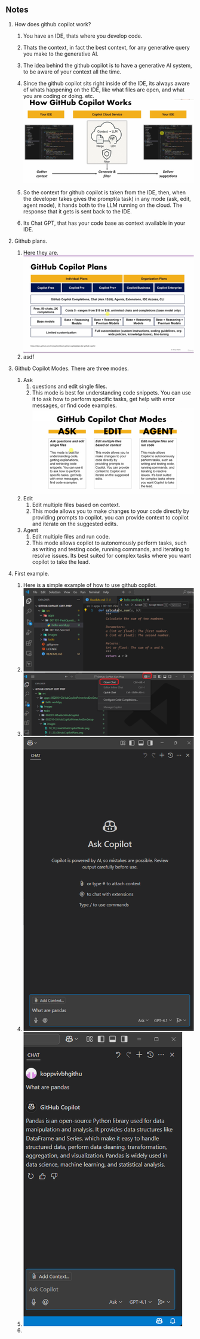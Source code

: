 ## Notes

1. How does github copilot work?
   1. You have an IDE, thats where you develop code.
   
   2. Thats the context, in fact the best context, for any generative query you make to the generative AI.
   
   3. The idea behind the github copilot is to have a generative AI system, to be aware of your context all the time.
   
   4. Since the github copilot sits right inside of the IDE, its always aware of whats happening on the IDE, like what files are open, and what you are coding or doing. etc.
   ![HowGithubCopilotWorks](images/50_50_HowGithubCopilotWorks.png)
   
   5. So the context for github copilot is taken from the IDE, then, when the developer takes gives the prompt(a task) in any mode (ask, edit, agent mode), it hands both to the LLM running on the cloud. The response that it gets is sent back to the IDE.

   6. Its Chat GPT, that has your code base as context available in your IDE.

2. Github plans.
   1. Here they are.
   ![Here we go](images/51_50_GithubCopilotPlans.png)
   2. asdf
3. Github Copilot Modes. There are three modes.
   1. Ask 
      1. questions and edit single files.
      2. This mode is best for understanding code snippets. You can use it to ask how to perform specific tasks, get help with error messages, or find code examples.
   ![Modes](images/52_50_GithubCopilotModes.png)
   2. Edit
      1. Edit multiple files based on context.
      2. This mode allows you to make changes to your code directly by providing prompts to copilot. you can provide context to copilot and iterate on the suggested edits.
   3. Agent
      1. Edit multiple files and run code.
      2. This mode allows copilot to autonomously perform tasks, such as writing and testing code, running commands, and iterating to resolve issues. Its best suited for complex tasks where you want copilot to take the lead.
4. First example.
   1. Here is a simple example of how to use github copilot.
   2. ![FirstExample](images/53_50_BasicCopilotInActionInPithonFile.png)
   3. ![Invoke Code Pilot](images/54_50_InvokeVsCodeCopilot.png)
   4. ![In Ask Mode Question](images/55_50_CopilotInAskModeQuestion.png)
   5. ![Copilot Answer](images/56_50_CopilotAnswerPandas.png)
   6. 